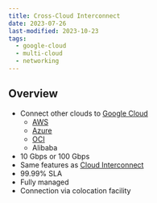 ```yaml
---
title: Cross-Cloud Interconnect
date: 2023-07-26
last-modified: 2023-10-23
tags:
  - google-cloud
  - multi-cloud
  - networking
---
```


## Overview

- Connect other clouds to [Google Cloud](notes/moc/Google%20Cloud.md)
	- [AWS](notes/moc/AWS.md)
	- [Azure](notes/moc/Azure.md)
	- [OCI](notes/moc/Oracle%20Cloud%20Infrastructure%20(OCI).md)
	- Alibaba
- 10 Gbps or 100 Gbps
- Same features as [Cloud Interconnect](notes/Cloud%20Interconnect.md)
- 99.99% SLA
- Fully managed
- Connection via colocation facility
